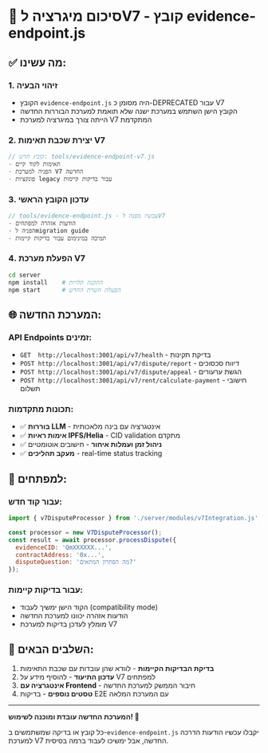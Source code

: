 # 🎯 סיכום מיגרציה לV7 - קובץ evidence-endpoint.js

## ✅ מה עשינו:

### 1. **זיהוי הבעיה**
- הקובץ `evidence-endpoint.js` היה מסומן כ-DEPRECATED עבור V7
- הקובץ הישן השתמש במערכת ישנה שלא תואמת למערכת הבוררות החדשה
- הייתה צורך במיגרציה למערכת V7 המתקדמת

### 2. **יצירת שכבת תאימות V7**
```javascript
// קובץ חדש: tools/evidence-endpoint-v7.js
- תאימות לקוד קיים
- הפניה למערכת V7 החדשה  
- פונקציות legacy עבור בדיקות קיימות
```

### 3. **עדכון הקובץ הראשי**
```javascript
// tools/evidence-endpoint.js - עכשיו מפנה לV7
- הודעות אזהרה למפתחים
- הפניה לmigration guide
- תמיכה במינימום עבור בדיקות קיימות
```

### 4. **הפעלת מערכת V7**
```bash
cd server
npm install    # התקנת תלויות
npm start      # הפעלת השרת החדש
```

## 🌐 המערכת החדשה:

### **API Endpoints זמינים:**
- `GET  http://localhost:3001/api/v7/health` - בדיקת תקינות
- `POST http://localhost:3001/api/v7/dispute/report` - דיווח סכסוכים
- `POST http://localhost:3001/api/v7/dispute/appeal` - הגשת ערעורים  
- `POST http://localhost:3001/api/v7/rent/calculate-payment` - חישובי תשלום

### **תכונות מתקדמות:**
- ✅ **בוררות LLM** - אינטגרציה עם בינה מלאכותית
- ✅ **אימות ראיות IPFS/Helia** - CID validation מתקדם
- ✅ **ניהול זמן ועמלות איחור** - חישובים אוטומטיים
- ✅ **מעקב תהליכים** - real-time status tracking

## 📖 למפתחים:

### **עבור קוד חדש:**
```javascript
import { v7DisputeProcessor } from './server/modules/v7Integration.js';

const processor = new V7DisputeProcessor();
const result = await processor.processDispute({
  evidenceCID: 'QmXXXXXX...',
  contractAddress: '0x...',
  disputeQuestion: 'מה הפתרון המתאים?'
});
```

### **עבור בדיקות קיימות:**
- הקוד הישן ימשיך לעבוד (compatibility mode)
- הודעות אזהרה יכוונו למערכת החדשה
- מומלץ לעדכן בדיקות למערכת V7

## 🚀 השלבים הבאים:

1. **בדיקת הבדיקות הקיימות** - לוודא שהן עובדות עם שכבת התאימות
2. **עדכון התיעוד** - להוסיף מידע על V7 למפתחים
3. **אינטגרציה עם Frontend** - חיבור הממשק למערכת החדשה
4. **טסטים נוספים** - בדיקות E2E עם המערכת המלאה

---

**המערכת החדשה עובדת ומוכנה לשימוש! 🎉**

כל קובץ או בדיקה שמשתמשים ב-`evidence-endpoint.js` יקבלו עכשיו הודעות הדרכה למערכת V7 החדשה, אבל ימשיכו לעבוד ברמה בסיסית.